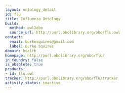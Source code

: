 ```yaml
---
layout: ontology_detail
id: flu
title: Influenza Ontology
build:
  method: owl2obo
  source_url: http://purl.obolibrary.org/obo/flu.owl
contact:
  email: burkesquires@gmail.com
  label: Burke Squires
domain: health
homepage: http://purl.obolibrary.org/obo/flu/
in_foundry: false
is_obsolete: true
products:
- id: flu.owl
tracker: http://purl.obolibrary.org/obo/flu/tracker
activity_status: inactive
---
```

